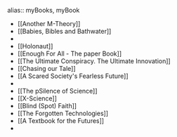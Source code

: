 alias:: myBooks, myBook

- [[Another M-Theory]]
- [[Babies, Bibles and Bathwater]]
-
- [[Holonaut]]
- [[Enough For All - The paper Book]]
- [[The Ultimate Conspiracy. The Ultimate Innovation]]
- [[Chasing our Tale]]
- [[A Scared Society's Fearless Future]]
-
- [[The pSilence of Science]]
- [[X-Science]]
- [[Blind (Spot) Faith]]
- [[The Forgotten Technologies]]
- [[A Textbook for the Futures]]
-